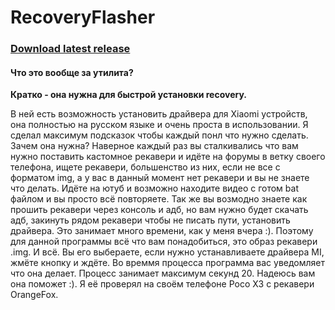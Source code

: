 # RecoveryFlasher

### [Download latest release](https://github.com/DaniilSkLi/RecoveryFlasher/releases/latest)

#### Что это вообще за утилита?
**Кратко - она нужна для быстрой установки recovery.**

В ней есть возможность установить драйвера для Xiaomi устройств, она полностью на русском языке и очень проста в использовании. Я сделал максимум подсказок чтобы каждый понл что нужно сделать. Зачем она нужна? Наверное каждый раз вы сталкивались что вам нужно поставить кастомное рекавери и идёте на форумы в ветку своего телефона, ищете рекавери, большенство из них, если не все с форматом img, а у вас в данный момент нет рекавери и вы не знаете что делать. Идёте на ютуб и возможно находите видео с готом bat файлом и вы просто всё повторяете. Так же вы возмодно знаете как прошить рекавери через консоль и адб, но вам нужно будет скачать адб, закинуть рядом рекавери чтобы не писать пути, установить драйвера. Это занимает много времени, как у меня вчера :). Поэтому для данной программы всё что вам понадобиться, это образ рекавери .img. И всё. Вы его выбераете, если нужно устанавливаете драйвера MI, жмёте кнопку и ждёте. Во времмя процесса программа вас уведомляет что она делает. Процесс занимает максимум секунд 20. Надеюсь вам она поможет :). Я её проверял на своём телефоне Poco X3 с рекавери OrangeFox.
